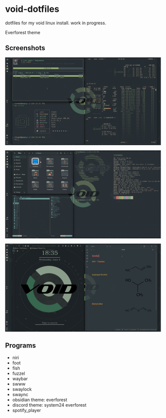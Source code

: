 # void-dotfiles
dotfiles for my void linux install.  work in progress.

Everforest theme
## Screenshots

[![alt-text](screenshots/term.png)](screenshots/term.png)

[![alt-text](screenshots/files.png)](screenshots/files.png)

[![alt-text](screenshots/apps.png)](screenshots/apps.png)

## Programs
- niri  
- foot  
- fish  
- fuzzel  
- waybar  
- swww  
- swaylock  
- swaync  
- obsidian theme: everforest  
- discord theme: system24 everforest  
- spotify_player

